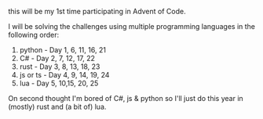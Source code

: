 this will be my 1st time participating in Advent of Code.

I will be solving the challenges using multiple programming languages in the following order:

1. python - Day 1, 6, 11, 16, 21
2. C# - Day 2, 7, 12, 17, 22
3. rust - Day 3, 8, 13, 18, 23
4. js or ts - Day 4, 9, 14, 19, 24
5. lua - Day 5, 10,15, 20, 25

On second thought I'm bored of C#, js & python so I'll just do this year in (mostly) rust and (a bit of) lua.
